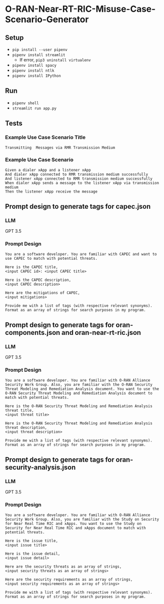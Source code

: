 # O-RAN-Near-RT-RIC-Misuse-Case-Scenario-Generator

## Setup
- `pip install --user pipenv`
- `pipenv install streamlit`
  - If error, `pip3 uninstall virtualenv`
- `pipenv install spacy`
- `pipenv install ntlk`
- `pipenv install IPython`

## Run
- `pipenv shell`
- `streamlit run app.py`

## Tests
### Example Use Case Scenario Title
`Transmitting  Messages via RMR Transmission Medium`
### Example Use Case Scenario
```
Given a dialer xApp and a listener xApp
And dialer xApp connected to RMR transmission medium successfully
And listener xApp connected to RMR transmission medium successfully
When dialer xApp sends a message to the listener xApp via transmission medium
Then the listener xApp receive the message
```

## Prompt design to generate tags for capec.json
### LLM
GPT 3.5
### Prompt Design
```
You are a software developer. You are familiar with CAPEC and want to use CAPEC to match with potential threats. 

Here is the CAPEC title,
<input CAPEC id>: <input CAPEC title>

Here is the CAPEC description,
<input CAPEC description>

Here are the mitigations of CAPEC,
<input mitigations>

Provide me with a list of tags (with respective relevant synonyms). Format as an array of strings for search purposes in my program.
```

## Prompt design to generate tags for oran-components.json and oran-near-rt-ric.json
### LLM
GPT 3.5
### Prompt Design
```
You are a software developer. You are familiar with O-RAN Alliance Security Work Group. Also, you are familiar with the O-RAN Security Threat Modeling and Remediation Analysis document. You want to use the O-RAN Security Threat Modeling and Remediation Analysis document to match with potential threats. 

Here is the O-RAN Security Threat Modeling and Remediation Analysis threat title,
<input threat title>

Here is the O-RAN Security Threat Modeling and Remediation Analysis threat description,
<input threat description>

Provide me with a list of tags (with respective relevant synonyms). Format as an array of strings for search purposes in my program.
```

## Prompt design to generate tags for oran-security-analysis.json
### LLM
GPT 3.5
### Prompt Design
```
You are a software developer. You are familiar with O-RAN Alliance Security Work Group. Also, you are familiar with the Study on Security for Near Real Time RIC and xApps. You want to use the Study on Security for Near Real Time RIC and xApps document to match with potential threats. 

Here is the issue title,
<input issue title>

Here is the issue detail,
<input issue detail>

Here are the security threats as an array of strings,
<input security threats as an array of strings>

Here are the security requirements as an array of strings,
<input security requirements as an array of strings>

Provide me with a list of tags (with respective relevant synonyms). Format as an array of strings for search purposes in my program.
```